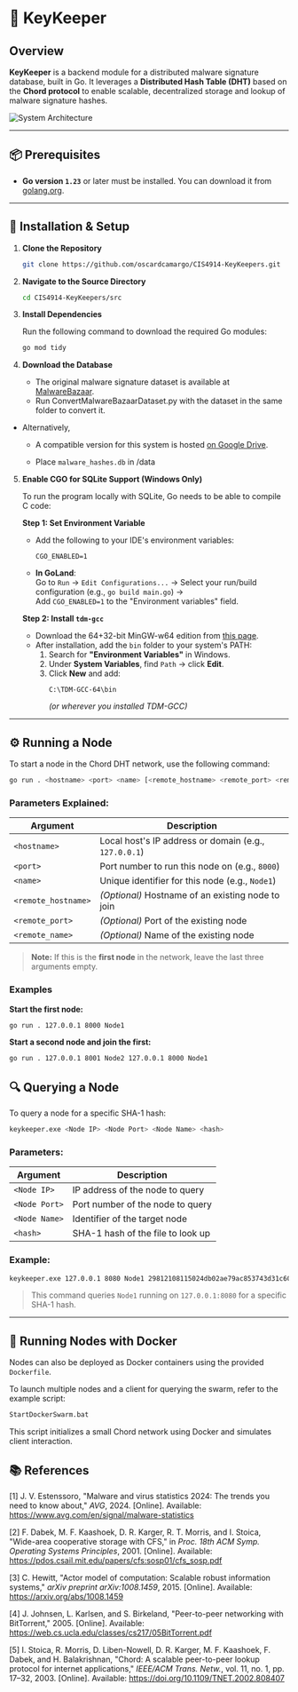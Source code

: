 # 🔐 KeyKeeper

## Overview

**KeyKeeper** is a backend module for a distributed malware signature database, built in Go. It leverages a **Distributed Hash Table (DHT)** based on the **Chord protocol** to enable scalable, decentralized storage and lookup of malware signature hashes.

![System Architecture](./KeyKeeperArchitecture.png)

---

## 📦 Prerequisites

- **Go version `1.23`** or later must be installed. You can download it from [golang.org](https://golang.org/dl/).

---

## 🚀 Installation & Setup

1. **Clone the Repository**

   ```bash
   git clone https://github.com/oscardcamargo/CIS4914-KeyKeepers.git
   ```

2. **Navigate to the Source Directory**

   ```bash
   cd CIS4914-KeyKeepers/src
   ```

3. **Install Dependencies**

   Run the following command to download the required Go modules:

   ```bash
   go mod tidy
   ```

4. **Download the Database**

    - The original malware signature dataset is available at [MalwareBazaar](https://bazaar.abuse.ch).
    - Run ConvertMalwareBazaarDataset.py with the dataset in the same folder to convert it. 
- Alternatively,
  - A compatible version for this system is hosted [on Google Drive](https://drive.google.com/drive/folders/18VmFDWQL1ayjJoP8AZCehXTQowhdQHd4).
  
  - Place `malware_hashes.db` in /data

5. **Enable CGO for SQLite Support (Windows Only)**

   To run the program locally with SQLite, Go needs to be able to compile C code:

   **Step 1: Set Environment Variable**

    - Add the following to your IDE's environment variables:
      ```
      CGO_ENABLED=1
      ```
    - **In GoLand**:  
      Go to `Run` → `Edit Configurations...` → Select your run/build configuration (e.g., `go build main.go`) →  
      Add `CGO_ENABLED=1` to the "Environment variables" field.

   **Step 2: Install `tdm-gcc`**

    - Download the 64+32-bit MinGW-w64 edition from [this page](https://jmeubank.github.io/tdm-gcc/articles/2021-05/10.3.0-release).
    - After installation, add the `bin` folder to your system's PATH:
        1. Search for **"Environment Variables"** in Windows.
        2. Under **System Variables**, find `Path` → click **Edit**.
        3. Click **New** and add:
           ```
           C:\TDM-GCC-64\bin
           ```
           *(or wherever you installed TDM-GCC)*

---

## ⚙️ Running a Node

To start a node in the Chord DHT network, use the following command:

```bash
go run . <hostname> <port> <name> [<remote_hostname> <remote_port> <remote_name>]
```

### Parameters Explained:

| Argument            | Description |
|---------------------|-------------|
| `<hostname>`        | Local host's IP address or domain (e.g., `127.0.0.1`) |
| `<port>`            | Port number to run this node on (e.g., `8000`) |
| `<name>`            | Unique identifier for this node (e.g., `Node1`) |
| `<remote_hostname>` | *(Optional)* Hostname of an existing node to join |
| `<remote_port>`     | *(Optional)* Port of the existing node |
| `<remote_name>`     | *(Optional)* Name of the existing node |

> **Note:** If this is the **first node** in the network, leave the last three arguments empty.

### Examples

**Start the first node:**

```bash
go run . 127.0.0.1 8000 Node1
```

**Start a second node and join the first:**

```bash
go run . 127.0.0.1 8001 Node2 127.0.0.1 8000 Node1
```

## 🔍 Querying a Node

To query a node for a specific SHA-1 hash:

```bash
keykeeper.exe <Node IP> <Node Port> <Node Name> <hash>
```

### Parameters:

| Argument       | Description                                  |
|----------------|----------------------------------------------|
| `<Node IP>`    | IP address of the node to query              |
| `<Node Port>`  | Port number of the node to query             |
| `<Node Name>`  | Identifier of the target node                |
| `<hash>`       | SHA-1 hash of the file to look up            |

### Example:

```bash
keykeeper.exe 127.0.0.1 8080 Node1 29812108115024db02ae79ac853743d31c606455
```

> This command queries `Node1` running on `127.0.0.1:8080` for a specific SHA-1 hash.

---

## 🐳 Running Nodes with Docker

Nodes can also be deployed as Docker containers using the provided `Dockerfile`.

To launch multiple nodes and a client for querying the swarm, refer to the example script:

```bash
StartDockerSwarm.bat
```

This script initializes a small Chord network using Docker and simulates client interaction.

## 📚 References

[1] J. V. Estenssoro, "Malware and virus statistics 2024: The trends you need to know about," *AVG*, 2024. [Online]. Available: https://www.avg.com/en/signal/malware-statistics

[2] F. Dabek, M. F. Kaashoek, D. R. Karger, R. T. Morris, and I. Stoica, "Wide-area cooperative storage with CFS," in *Proc. 18th ACM Symp. Operating Systems Principles*, 2001. [Online]. Available: https://pdos.csail.mit.edu/papers/cfs:sosp01/cfs_sosp.pdf

[3] C. Hewitt, "Actor model of computation: Scalable robust information systems," *arXiv preprint arXiv:1008.1459*, 2015. [Online]. Available: https://arxiv.org/abs/1008.1459

[4] J. Johnsen, L. Karlsen, and S. Birkeland, "Peer-to-peer networking with BitTorrent," 2005. [Online]. Available: https://web.cs.ucla.edu/classes/cs217/05BitTorrent.pdf

[5] I. Stoica, R. Morris, D. Liben-Nowell, D. R. Karger, M. F. Kaashoek, F. Dabek, and H. Balakrishnan, "Chord: A scalable peer-to-peer lookup protocol for internet applications," *IEEE/ACM Trans. Netw.*, vol. 11, no. 1, pp. 17–32, 2003. [Online]. Available: https://doi.org/10.1109/TNET.2002.808407
